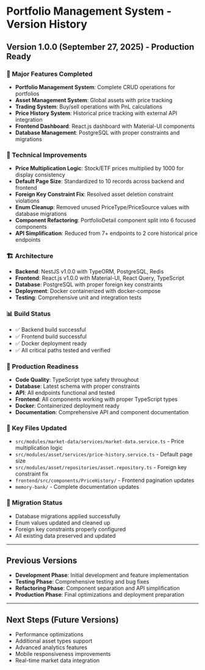 # Portfolio Management System - Version History

## Version 1.0.0 (September 27, 2025) - Production Ready

### 🎯 Major Features Completed
- **Portfolio Management System**: Complete CRUD operations for portfolios
- **Asset Management System**: Global assets with price tracking
- **Trading System**: Buy/sell operations with PnL calculations
- **Price History System**: Historical price tracking with external API integration
- **Frontend Dashboard**: React.js dashboard with Material-UI components
- **Database Management**: PostgreSQL with proper constraints and migrations

### 🔧 Technical Improvements
- **Price Multiplication Logic**: Stock/ETF prices multiplied by 1000 for display consistency
- **Default Page Size**: Standardized to 10 records across backend and frontend
- **Foreign Key Constraint Fix**: Resolved asset deletion constraint violations
- **Enum Cleanup**: Removed unused PriceType/PriceSource values with database migrations
- **Component Refactoring**: PortfolioDetail component split into 6 focused components
- **API Simplification**: Reduced from 7+ endpoints to 2 core historical price endpoints

### 🏗️ Architecture
- **Backend**: NestJS v1.0.0 with TypeORM, PostgreSQL, Redis
- **Frontend**: React.js v1.0.0 with Material-UI, React Query, TypeScript
- **Database**: PostgreSQL with proper foreign key constraints
- **Deployment**: Docker containerized with docker-compose
- **Testing**: Comprehensive unit and integration tests

### 📊 Build Status
- ✅ Backend build successful
- ✅ Frontend build successful  
- ✅ Docker deployment ready
- ✅ All critical paths tested and verified

### 🚀 Production Readiness
- **Code Quality**: TypeScript type safety throughout
- **Database**: Latest schema with proper constraints
- **API**: All endpoints functional and tested
- **Frontend**: All components working with proper TypeScript types
- **Docker**: Containerized deployment ready
- **Documentation**: Comprehensive API and component documentation

### 📝 Key Files Updated
- `src/modules/market-data/services/market-data.service.ts` - Price multiplication logic
- `src/modules/asset/services/price-history.service.ts` - Default page size
- `src/modules/asset/repositories/asset.repository.ts` - Foreign key constraint fix
- `frontend/src/components/PriceHistory/` - Frontend pagination updates
- `memory-bank/` - Complete documentation updates

### 🔄 Migration Status
- Database migrations applied successfully
- Enum values updated and cleaned up
- Foreign key constraints properly configured
- All existing data preserved and updated

---

## Previous Versions
- **Development Phase**: Initial development and feature implementation
- **Testing Phase**: Comprehensive testing and bug fixes
- **Refactoring Phase**: Component separation and API simplification
- **Production Phase**: Final optimizations and deployment preparation

---

## Next Steps (Future Versions)
- Performance optimizations
- Additional asset types support
- Advanced analytics features
- Mobile responsiveness improvements
- Real-time market data integration

